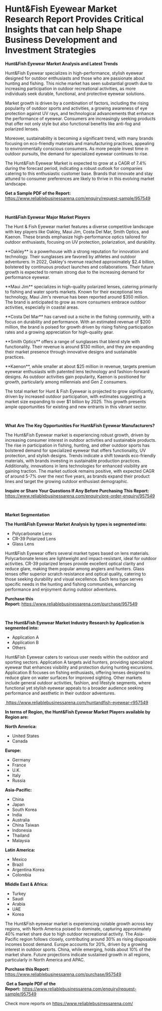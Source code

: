 <p><h1>Hunt&Fish Eyewear Market Research Report Provides Critical Insights that can help Shape Business Development and Investment Strategies</h1></p><p><strong>Hunt&Fish Eyewear Market Analysis and Latest Trends</strong></p>
<p><p>Hunt&Fish Eyewear specializes in high-performance, stylish eyewear designed for outdoor enthusiasts and those who are passionate about hunting and fishing. This niche market has seen substantial growth due to increasing participation in outdoor recreational activities, as more individuals seek durable, functional, and protective eyewear solutions.</p><p>Market growth is driven by a combination of factors, including the rising popularity of outdoor sports and activities, a growing awareness of eye protection against UV rays, and technological advancements that enhance the performance of eyewear. Consumers are increasingly seeking products that offer not only style but also functional benefits like anti-fog and polarized lenses.</p><p>Moreover, sustainability is becoming a significant trend, with many brands focusing on eco-friendly materials and manufacturing practices, appealing to environmentally conscious consumers. As more people invest time in outdoor pursuits, the demand for specialized eyewear continues to rise.</p><p>The Hunt&Fish Eyewear Market is expected to grow at a CAGR of 7.4% during the forecast period, indicating a robust outlook for companies catering to this enthusiastic customer base. Brands that innovate and stay attuned to consumer preferences are likely to thrive in this evolving market landscape.</p></p>
<p><strong>Get a Sample PDF of the Report:&nbsp;</strong> <a href="https://www.reliablebusinessarena.com/enquiry/request-sample/957549?utm_campaign=2396&utm_medium=2&utm_source=Github&utm_content=ia&utm_term=21032025&utm_id=huntfish-eyewear">https://www.reliablebusinessarena.com/enquiry/request-sample/957549</a></p>
<p>&nbsp;</p>
<p><strong>Hunt&Fish Eyewear Major Market Players</strong></p>
<p><p>The Hunt & Fish Eyewear market features a diverse competitive landscape with key players like Oakley, Maui Jim, Costa Del Mar, Smith Optics, and Kaenon. These brands emphasize high-performance optics tailored for outdoor enthusiasts, focusing on UV protection, polarization, and durability.</p><p>**Oakley** is a powerhouse with a strong reputation for innovation and technology. Their sunglasses are favored by athletes and outdoor adventurers. In 2022, Oakley's revenue reached approximately $2.4 billion, bolstered by continuous product launches and collaborations. Their future growth is expected to remain strong due to the increasing demand for performance eyewear.</p><p>**Maui Jim** specializes in high-quality polarized lenses, catering primarily to fishing and water sports markets. Known for their exceptional lens technology, Maui Jim's revenue has been reported around $350 million. The brand is anticipated to grow as more consumers embrace outdoor activities, especially in coastal areas.</p><p>**Costa Del Mar** has carved out a niche in the fishing community, with a focus on durability and performance. With an estimated revenue of $200 million, the brand is poised for growth driven by rising fishing participation rates and a growing appreciation for high-quality gear.</p><p>**Smith Optics** offers a range of sunglasses that blend style with functionality. Their revenue is around $130 million, and they are expanding their market presence through innovative designs and sustainable practices.</p><p>**Kaenon**, while smaller at about $25 million in revenue, targets premium eyewear enthusiasts with patented lens technology and fashion-forward designs. As outdoor activities gain popularity, Kaenon is positioned for growth, particularly among millennials and Gen Z consumers.</p><p>The total market for Hunt & Fish Eyewear is projected to grow significantly, driven by increased outdoor participation, with estimates suggesting a market size expanding to over $1 billion by 2025. This growth presents ample opportunities for existing and new entrants in this vibrant sector.</p></p>
<p>&nbsp;</p>
<p><strong>What Are The Key Opportunities For Hunt&Fish Eyewear Manufacturers?</strong></p>
<p><p>The Hunt&Fish Eyewear market is experiencing robust growth, driven by increasing consumer interest in outdoor activities and sustainable products. The rise in participation in fishing, hunting, and other outdoor sports has bolstered demand for specialized eyewear that offers functionality, UV protection, and stylish designs. Trends indicate a shift towards eco-friendly materials, with brands investing in sustainable production practices. Additionally, innovations in lens technologies for enhanced visibility are gaining traction. The market outlook remains positive, with expected CAGR of around 5-7% over the next five years, as brands expand their product lines and target the growing outdoor enthusiast demographic.</p></p>
<p><strong>Inquire or Share Your Questions If Any Before Purchasing This Report:</strong> <a href="https://www.reliablebusinessarena.com/enquiry/pre-order-enquiry/957549?utm_campaign=2396&utm_medium=2&utm_source=Github&utm_content=ia&utm_term=21032025&utm_id=huntfish-eyewear">https://www.reliablebusinessarena.com/enquiry/pre-order-enquiry/957549</a></p>
<p>&nbsp;</p>
<p><strong>Market Segmentation</strong></p>
<p><strong>The Hunt&Fish Eyewear Market Analysis by types is segmented into:</strong></p>
<p><ul><li>Polycarbonate Lens</li><li>CR-39 Polarized Lens</li><li>Glass Lens</li></ul></p>
<p><p>Hunt&Fish Eyewear offers several market types based on lens materials. Polycarbonate lenses are lightweight and impact-resistant, ideal for outdoor activities. CR-39 polarized lenses provide excellent optical clarity and reduce glare, making them popular among anglers and hunters. Glass lenses offer superior scratch resistance and optical quality, catering to those seeking durability and visual excellence. Each lens type serves specific needs in the hunting and fishing communities, enhancing performance and enjoyment during outdoor adventures.</p></p>
<p><strong>Purchase this Report:&nbsp;</strong><a href="https://www.reliablebusinessarena.com/purchase/957549?utm_campaign=2396&utm_medium=2&utm_source=Github&utm_content=ia&utm_term=21032025&utm_id=huntfish-eyewear">https://www.reliablebusinessarena.com/purchase/957549</a></p>
<p>&nbsp;</p>
<p><strong>The Hunt&Fish Eyewear Market Industry Research by Application is segmented into:</strong></p>
<p><ul><li>Application A</li><li>Application B</li><li>Others</li></ul></p>
<p><p>Hunt&Fish Eyewear caters to various user needs within the outdoor and sporting sectors. Application A targets avid hunters, providing specialized eyewear that enhances visibility and protection during hunting excursions. Application B focuses on fishing enthusiasts, offering lenses designed to reduce glare on water surfaces for improved sighting. Other markets include general outdoor activities, fashion, and lifestyle segments, where functional yet stylish eyewear appeals to a broader audience seeking performance and aesthetic in their outdoor adventures.</p></p>
<p><a href="https://www.reliablebusinessarena.com/huntandfish-eyewear-r957549?utm_campaign=2396&utm_medium=2&utm_source=Github&utm_content=ia&utm_term=21032025&utm_id=huntfish-eyewear">&nbsp;https://www.reliablebusinessarena.com/huntandfish-eyewear-r957549</a></p>
<p><strong>In terms of Region, the Hunt&Fish Eyewear Market Players available by Region are:</strong></p>
<p>
    <p> <strong> North America: </strong>
        <ul>
            <li>United States</li>
            <li>Canada</li>
        </ul>
        </p> 
    <p> <strong> Europe: </strong>
        <ul>
            <li>Germany</li>
            <li>France</li>
            <li>U.K.</li>
            <li>Italy</li>
            <li>Russia</li>
        </ul>
        </p> 
    <p> <strong> Asia-Pacific: </strong>
        <ul>
            <li>China</li>
            <li>Japan</li>
            <li>South Korea</li>
            <li>India</li>
            <li>Australia</li>
            <li>China Taiwan</li>
            <li>Indonesia</li>
            <li>Thailand</li>
            <li>Malaysia</li>
        </ul>
        </p> 
    <p> <strong> Latin America: </strong>
        <ul>
            <li>Mexico</li>
            <li>Brazil</li>
            <li>Argentina Korea</li>
            <li>Colombia</li>
        </ul>
        </p> 
    <p> <strong> Middle East & Africa: </strong>
        <ul>
            <li>Turkey</li>
            <li>Saudi</li>
            <li>Arabia</li>
            <li>UAE</li>
            <li>Korea</li>
        </ul>
    </p>
    </p>
<p><p>The Hunt&Fish eyewear market is experiencing notable growth across key regions, with North America poised to dominate, capturing approximately 40% market share due to high outdoor recreational activity. The Asia-Pacific region follows closely, contributing around 30% as rising disposable incomes boost demand. Europe accounts for 20%, driven by a growing interest in outdoor sports. China, while emerging, holds about 10% of the market share. Future projections indicate sustained growth in all regions, particularly in North America and APAC.</p></p>
<p><strong>Purchase this Report: </strong><a href="https://www.reliablebusinessarena.com/purchase/957549?utm_campaign=2396&utm_medium=2&utm_source=Github&utm_content=ia&utm_term=21032025&utm_id=huntfish-eyewear">https://www.reliablebusinessarena.com/purchase/957549</a></p>
<p>&nbsp;<strong>Get a Sample PDF of the Report:&nbsp;&nbsp;</strong><a href="https://www.reliablebusinessarena.com/enquiry/request-sample/957549?utm_campaign=2396&utm_medium=2&utm_source=Github&utm_content=ia&utm_term=21032025&utm_id=huntfish-eyewear">https://www.reliablebusinessarena.com/enquiry/request-sample/957549</a></p>
<p><strong></strong></p>
<p>Check more reports on <a href="https://www.reliablebusinessarena.com/?utm_campaign=2396&utm_medium=2&utm_source=Github&utm_content=ia&utm_term=21032025&utm_id=huntfish-eyewear">https://www.reliablebusinessarena.com/</a></p>